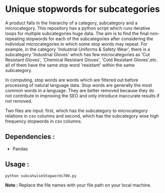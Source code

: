 # Unique stopwords for subcategories

A product falls in the hierarchy of a category, subcategory and a microcategory. This repository has a python script which runs iterative loops for multiple subcategories huge data. The aim is to find the final non-repeating stopwords for each of the subcategories after considering the individual microcategories in which some stop words may repeat. For example, in the category 'Industrial Uniforms & Safety Wear', there is a subcategory 'Industrial Gloves' which has few microcategories as 'Cut Resistant Gloves', 'Chemical Resistant Gloves', 'Cold Resistant Gloves',etc. all of them have the same stop word 'resistant' within the same subcategory.

In computing, stop words are words which are filtered out before processing of natural language data. Stop words are generally the most common words in a language. They are better removed because they do not contribute in improving the SEO and only introduce inaccurate results if not removed.

Two files are input: first, which has the subcategory to microcategory relations in csv columns and second, which has the subcategory wise high frequency stopwords in csv columns.

## Dependencies :
* Pandas

## Usage :
```
python subcatwiseStopwords700.py
```

**Note :** Replace the file names with your file path on your local machine.
